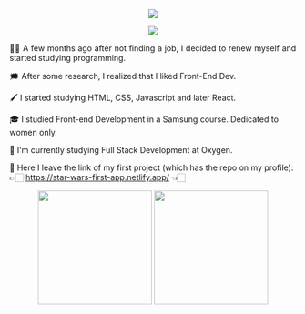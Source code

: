 
<p align="center"> <img src='https://user-images.githubusercontent.com/75947904/165155705-2bf86710-fc7c-41cd-a81e-f05c56604e1d.png' /> </p>

<p align="center"> <img src='https://user-images.githubusercontent.com/75947904/165148296-831ae0e3-3a7a-499e-917d-5ffb7bde38f3.png' /> </p>



<p align="justify">
👶🏻 A few months ago after not finding a job, I decided to renew myself and started studying programming.

🗯️ After some research, I realized that I liked Front-End Dev. 

🖌️ I started studying HTML, CSS, Javascript and later React.
  
🎓 I studied Front-end Development in a Samsung course. Dedicated to women only.

📝 I'm currently studying Full Stack Development at Oxygen.

📌 Here I leave the link of my first project (which has the repo on my profile): 👉🏻 https://star-wars-first-app.netlify.app/ 👈🏻 </p>


<p align="center">
<img src="https://user-images.githubusercontent.com/75947904/171345297-3b24e019-ec7a-4655-8f7e-11298dd16e73.gif" width="200"> <img src="https://user-images.githubusercontent.com/75947904/171346860-69ed209f-a07f-4571-8a8c-ab0bfb32e7af.gif" width="200"/> 
</p>


